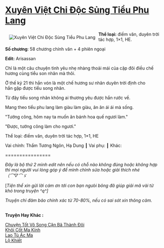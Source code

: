 <a href="https://utruyen.com/xuyen-viet-chi-doc-sung-tieu-phu-lang/18431/" title="Xuyên Việt Chi Độc Sủng Tiểu Phu Lang"><h1>Xuyên Việt Chi Độc Sủng Tiểu Phu Lang</h1></a><div style="display:table"><img align="right" style="float: left; padding: 10px;" src="https://utruyen.com/images/story/200x260/xuyen-viet-chi-doc-sung-tieu-phu-lang.jpg" alt="Xuyên Việt Chi Độc Sủng Tiểu Phu Lang"><b>Thể loại:</b> điềm văn, duyên trời tác hợp, 1×1, HE.<p></p><b>Số chương</b>: 58 chương chính văn + 4 phiên ngoại<p></p><b>Edit:</b> Arisassan<p></p>Chỉ là một câu chuyện tình yêu nhẹ nhàng thoải mái của cặp đôi điều chế hương cùng tiểu son nhân mà thôi.<p></p>Ở thế kỷ 21 thì hắn vón là một chế hương sư nhân duyên trời định cho hắn gặp được tiểu song nhân.<p></p>Từ đây tiểu song nhân không ai thương yêu được hắn rước về.<p></p>Mang theo tiểu phu lang làm giàu làm giàu, ân ân ái ái mà sống.<p></p>"Tướng công, hôm nay ta muốn ăn bánh hoa quế ngươi làm."<p></p>"Được, tướng công làm cho ngươi."<p></p>Thể loại: điềm văn, duyên trời tác hợp, 1×1, HE<p></p>Vai chính: Thẩm Tương Ngôn, Hạ Dung ┃ Vai phụ: ┃ Khác:<p></p>================<p></p><i>Đây là bộ thứ 2 mình edit nên nếu có chỗ nào không đúng hoặc không hợp thì mọi người vui lòng góp ý để mình chỉnh sửa hoặc giải thích nhé（⌒▽⌒ゞ</i><p></p>[<i>Tiện thể xin gửi lời cám ơn tới con bạn ngưòi bông đã giúp giải mã vài từ khó trong truyện ^q^]</i><p></p><i>Truyện chỉ đảm bảo chính xác từ 70-80%, nếu có sai sót xin thông cảm.</i></div><p><br><b>Truyện Hay Khác :</b></p><a href="https://utruyen.com/chuyen-tot-vo-song-can-ba-thanh-doi/18404/" alt="Chuyện Tốt Vô Song Cặn Bã Thành Đôi">Chuyện Tốt Vô Song Cặn Bã Thành Đôi</a><br/><a href="https://github.com/quanluxury/ngontinh_sac/tree/master/truyenhay/21468/" alt="Khôi Cốt Ma Kính">Khôi Cốt Ma Kính</a><br/><a href="https://github.com/quanluxury/truyenhot/tree/master/truyenhay/16205/" alt="Lao Tù Ác Ma">Lao Tù Ác Ma</a><br/><a href="https://github.com/quanluxury/ngontinhhot/tree/master/truyenhay/17639/" alt="Lộ Khiết">Lộ Khiết</a><br/>